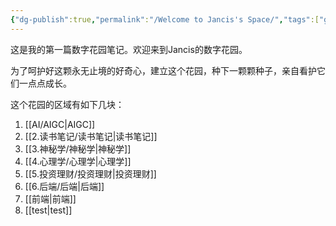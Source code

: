 ```yaml
---
{"dg-publish":true,"permalink":"/Welcome to Jancis's Space/","tags":["gardenEntry"],"noteIcon":""}
---
```


这是我的第一篇数字花园笔记。欢迎来到Jancis的数字花园。

为了呵护好这颗永无止境的好奇心，建立这个花园，种下一颗颗种子，亲自看护它们一点点成长。

这个花园的区域有如下几块：

1. [[AI/AIGC\|AIGC]]
2. [[2.读书笔记/读书笔记\|读书笔记]]
3. [[3.神秘学/神秘学\|神秘学]]
4. [[4.心理学/心理学\|心理学]]
5. [[5.投资理财/投资理财\|投资理财]]
6. [[6.后端/后端\|后端]]
7. [[前端\|前端]]
8. [[test\|test]]
